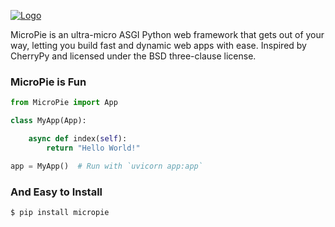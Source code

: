 [![Logo](https://patx.github.io/micropie/logo.png)](https://patx.github.io/micropie)

MicroPie is an ultra-micro ASGI Python web framework that gets out of your way, 
letting you build fast and dynamic web apps with ease. Inspired by CherryPy and
licensed under the BSD three-clause license.

### MicroPie is Fun
```python
from MicroPie import App

class MyApp(App):

    async def index(self):
        return "Hello World!"

app = MyApp()  # Run with `uvicorn app:app`
```

### And Easy to Install
```bash
$ pip install micropie
```
